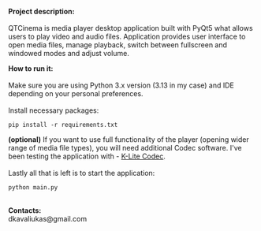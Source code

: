 <strong>Project description:</strong><br>
<br>
QTCinema is media player desktop application built with PyQt5 what allows users to play video and audio files.
Application provides user interface to open media files, manage playback, switch between fullscreen and windowed modes 
and adjust volume.<br>

<strong>How to run it: </strong><br>
<br>
Make sure you are using Python 3.x version (3.13 in my case) and IDE depending on your personal preferences.<br>
<br>
Install necessary packages:
  ```
  pip install -r requirements.txt
  ```
<strong>(optional)</strong> If you want to use full functionality of the player (opening wider range of media file types), 
you will need 
additional Codec software. I've been testing the application with - <a href="https://codecguide.com/download_k-lite_codec_pack_standard.htm">K-Lite Codec</a>.<br>
<br>
Lastly all that is left is to start the application:<br>
  ```
python main.py
  ```
<br>
<strong>Contacts:</strong><br>
dkavaliukas@gmail.com
